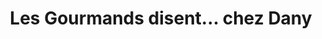 ---
title: "Les Gourmands disent... chez Dany"
url: /tournay/les-gourmands-disent-chez-dany/
shop: Bäckerei
---